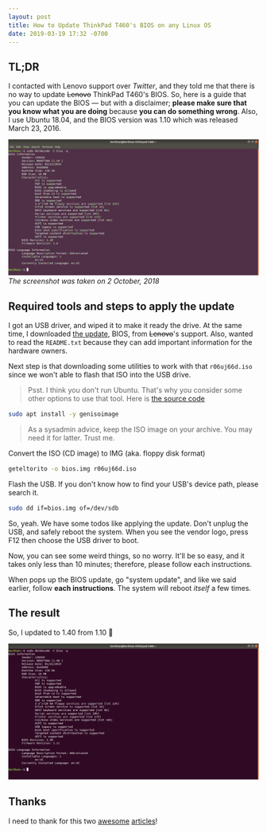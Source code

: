 ```yaml
---
layout: post
title: How to Update ThinkPad T460's BIOS on any Linux OS
date: 2019-03-19 17:32 -0700
---
```


## TL;DR

I contacted with Lenovo support over *Twitter*, and they told me that there is
no way to update ~~Lenovo~~ ThinkPad T460's BIOS. So, here is a guide that you
can update the BIOS &mdash; but with a disclaimer; **please make sure that you
know what you are doing** because **you can do something wrong**. Also, I use
Ubuntu 18.04, and the BIOS version was 1.10 which was released March 23, 2016.

![Output of dmidecode](/images/2019/3/2-screenshot-from-2018-10-02-18-16-26.png)
*The screenshot was taken on 2 October, 2018*

## Required tools and steps to apply the update

I got an USB driver, and wiped it to make it ready the drive. At the same time,
I downloaded [the update][bios-update], BIOS, from ~~Lenovo~~'s support. Also,
wanted to read the `README.txt` because they can add important information for
the hardware owners.

Next step is that downloading some utilities to work with that `r06uj66d.iso`
since we won't able to flash that ISO into the USB drive.

> Psst. I think you don't run Ubuntu. That's why you consider some other options
> to use that tool. Here is [the source code][geteltorito]

```bash
sudo apt install -y genisoimage
```

> As a sysadmin advice, keep the ISO image on your archive. You may need it for
> latter. Trust me.

Convert the ISO (CD image) to IMG (aka. floppy disk format)

```bash
geteltorito -o bios.img r06uj66d.iso
```

Flash the USB. If you don't know how to find your USB's device path, please
search it.

```bash
sudo dd if=bios.img of=/dev/sdb
```

So, yeah. We have some todos like applying the update. Don't unplug the USB, and
safely reboot the system. When you see the vendor logo, press F12 then choose
the USB driver to boot.

Now, you can see some weird things, so no worry. It'll be so easy, and it takes
only less than 10 minutes; therefore, please follow each instructions.

When pops up the BIOS update, go "system update", and like we said earlier,
follow **each instructions**. The system will reboot *itself* a few times.

## The result

So, I updated to 1.40 from 1.10 :tada:

![the output of dmidecode with the 1.40 BIOS](/images/2019/3/3-screenshot-from-2019-03-19-16-56-30.png)

## Thanks

I need to thank for this two [awesome][cyberloginit] [articles][workaround]!

[geteltorito]: https://userpages.uni-koblenz.de/~krienke/ftp/noarch/geteltorito/
[bios-update]: https://support.lenovo.com/us/en/downloads/ds112123
[cyberloginit]: https://cyberloginit.com/2017/10/14/update-thinkpad-bios-with-usb-drive.html
[workaround]: https://workaround.org/article/updating-the-bios-on-lenovo-laptops-from-linux-using-a-usb-flash-stick/
